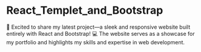# React_Templet_and_Bootstrap
🚀 Excited to share my latest project—a sleek and responsive website built entirely with React and Bootstrap! 💻  The website serves as a showcase for my portfolio and highlights my skills and expertise in web development.
